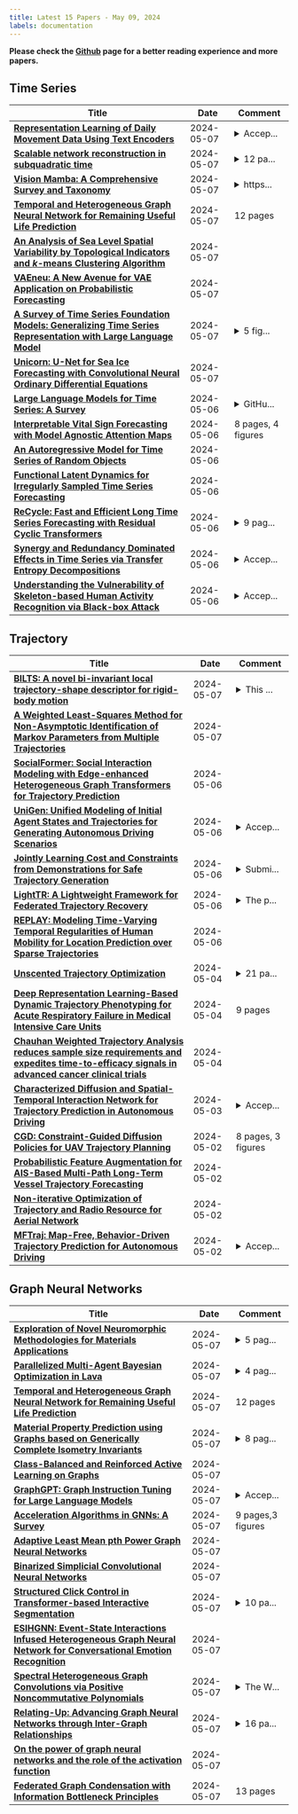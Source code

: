 ```yaml
---
title: Latest 15 Papers - May 09, 2024
labels: documentation
---
```

**Please check the [Github](https://github.com/zezhishao/MTS_Daily_ArXiv) page for a better reading experience and more papers.**

## Time Series
| **Title** | **Date** | **Comment** |
| --- | --- | --- |
| **[Representation Learning of Daily Movement Data Using Text Encoders](http://arxiv.org/abs/2405.04494v1)** | 2024-05-07 | <details><summary>Accep...</summary><p>Accepted at ICLR 2024 Workshop on Learning from Time Series For Health: https://openreview.net/forum?id=mmxNNwxvWG</p></details> |
| **[Scalable network reconstruction in subquadratic time](http://arxiv.org/abs/2401.01404v5)** | 2024-05-07 | <details><summary>12 pa...</summary><p>12 pages, 7 figures. Code and documentation available at https://graph-tool.skewed.de/static/doc/demos/reconstruction_indirect/reconstruction.html</p></details> |
| **[Vision Mamba: A Comprehensive Survey and Taxonomy](http://arxiv.org/abs/2405.04404v1)** | 2024-05-07 | <details><summary>https...</summary><p>https://github.com/lx6c78/Vision-Mamba-A-Comprehensive-Survey-and-Taxonomy</p></details> |
| **[Temporal and Heterogeneous Graph Neural Network for Remaining Useful Life Prediction](http://arxiv.org/abs/2405.04336v1)** | 2024-05-07 | 12 pages |
| **[An Analysis of Sea Level Spatial Variability by Topological Indicators and $k$-means Clustering Algorithm](http://arxiv.org/abs/2405.04269v1)** | 2024-05-07 |  |
| **[VAEneu: A New Avenue for VAE Application on Probabilistic Forecasting](http://arxiv.org/abs/2405.04252v1)** | 2024-05-07 |  |
| **[A Survey of Time Series Foundation Models: Generalizing Time Series Representation with Large Language Model](http://arxiv.org/abs/2405.02358v2)** | 2024-05-07 | <details><summary>5 fig...</summary><p>5 figures, 6 tables, 41 pages</p></details> |
| **[Unicorn: U-Net for Sea Ice Forecasting with Convolutional Neural Ordinary Differential Equations](http://arxiv.org/abs/2405.03929v1)** | 2024-05-07 |  |
| **[Large Language Models for Time Series: A Survey](http://arxiv.org/abs/2402.01801v3)** | 2024-05-06 | <details><summary>GitHu...</summary><p>GitHub repository: https://github.com/xiyuanzh/awesome-llm-time-series</p></details> |
| **[Interpretable Vital Sign Forecasting with Model Agnostic Attention Maps](http://arxiv.org/abs/2405.01714v2)** | 2024-05-06 | 8 pages, 4 figures |
| **[An Autoregressive Model for Time Series of Random Objects](http://arxiv.org/abs/2405.03778v1)** | 2024-05-06 |  |
| **[Functional Latent Dynamics for Irregularly Sampled Time Series Forecasting](http://arxiv.org/abs/2405.03582v1)** | 2024-05-06 |  |
| **[ReCycle: Fast and Efficient Long Time Series Forecasting with Residual Cyclic Transformers](http://arxiv.org/abs/2405.03429v1)** | 2024-05-06 | <details><summary>9 pag...</summary><p>9 pages, 3 figures, to be published at IEEE CAI 2024, Associated code available at https://github.com/Helmholtz-AI-Energy/ReCycle</p></details> |
| **[Synergy and Redundancy Dominated Effects in Time Series via Transfer Entropy Decompositions](http://arxiv.org/abs/2212.05728v3)** | 2024-05-06 | <details><summary>Accep...</summary><p>Accepted to be presented at the NeurIT: Information theory in neuroscience and neuroengineering workshop. In connection with ISIT 2024</p></details> |
| **[Understanding the Vulnerability of Skeleton-based Human Activity Recognition via Black-box Attack](http://arxiv.org/abs/2211.11312v2)** | 2024-05-06 | <details><summary>Accep...</summary><p>Accepted in Pattern Recognition. arXiv admin note: substantial text overlap with arXiv:2103.05266</p></details> |

## Trajectory
| **Title** | **Date** | **Comment** |
| --- | --- | --- |
| **[BILTS: A novel bi-invariant local trajectory-shape descriptor for rigid-body motion](http://arxiv.org/abs/2405.04392v1)** | 2024-05-07 | <details><summary>This ...</summary><p>This work has been submitted as a regular research paper for consideration in the IEEE Transactions on Robotics. Copyright may be transferred without notice, after which this version may no longer be accessible</p></details> |
| **[A Weighted Least-Squares Method for Non-Asymptotic Identification of Markov Parameters from Multiple Trajectories](http://arxiv.org/abs/2405.04258v1)** | 2024-05-07 |  |
| **[SocialFormer: Social Interaction Modeling with Edge-enhanced Heterogeneous Graph Transformers for Trajectory Prediction](http://arxiv.org/abs/2405.03809v1)** | 2024-05-06 |  |
| **[UniGen: Unified Modeling of Initial Agent States and Trajectories for Generating Autonomous Driving Scenarios](http://arxiv.org/abs/2405.03807v1)** | 2024-05-06 | <details><summary>Accep...</summary><p>Accepted at ICRA 2024</p></details> |
| **[Jointly Learning Cost and Constraints from Demonstrations for Safe Trajectory Generation](http://arxiv.org/abs/2405.03491v1)** | 2024-05-06 | <details><summary>Submi...</summary><p>Submitted to 2024 IEEE/RSJ International Conference on Intelligent Robots and Systems (IROS)</p></details> |
| **[LightTR: A Lightweight Framework for Federated Trajectory Recovery](http://arxiv.org/abs/2405.03409v1)** | 2024-05-06 | <details><summary>The p...</summary><p>The paper was accepted by ICDE 2024</p></details> |
| **[REPLAY: Modeling Time-Varying Temporal Regularities of Human Mobility for Location Prediction over Sparse Trajectories](http://arxiv.org/abs/2402.16310v2)** | 2024-05-06 |  |
| **[Unscented Trajectory Optimization](http://arxiv.org/abs/2405.02753v1)** | 2024-05-04 | <details><summary>21 pa...</summary><p>21 pages, 11 figures 2023 AAS/AIAA Astrodynamics Specialist Conference, Big Sky, MT, Aug 13-17, 2023</p></details> |
| **[Deep Representation Learning-Based Dynamic Trajectory Phenotyping for Acute Respiratory Failure in Medical Intensive Care Units](http://arxiv.org/abs/2405.02563v1)** | 2024-05-04 | 9 pages |
| **[Chauhan Weighted Trajectory Analysis reduces sample size requirements and expedites time-to-efficacy signals in advanced cancer clinical trials](http://arxiv.org/abs/2405.02529v1)** | 2024-05-04 |  |
| **[Characterized Diffusion and Spatial-Temporal Interaction Network for Trajectory Prediction in Autonomous Driving](http://arxiv.org/abs/2405.02145v1)** | 2024-05-03 | <details><summary>Accep...</summary><p>Accepted by IJCAI 2024</p></details> |
| **[CGD: Constraint-Guided Diffusion Policies for UAV Trajectory Planning](http://arxiv.org/abs/2405.01758v1)** | 2024-05-02 | 8 pages, 3 figures |
| **[Probabilistic Feature Augmentation for AIS-Based Multi-Path Long-Term Vessel Trajectory Forecasting](http://arxiv.org/abs/2310.18948v5)** | 2024-05-02 |  |
| **[Non-iterative Optimization of Trajectory and Radio Resource for Aerial Network](http://arxiv.org/abs/2405.01314v1)** | 2024-05-02 |  |
| **[MFTraj: Map-Free, Behavior-Driven Trajectory Prediction for Autonomous Driving](http://arxiv.org/abs/2405.01266v1)** | 2024-05-02 | <details><summary>Accep...</summary><p>Accepted by IJCAI 2024</p></details> |

## Graph Neural Networks
| **Title** | **Date** | **Comment** |
| --- | --- | --- |
| **[Exploration of Novel Neuromorphic Methodologies for Materials Applications](http://arxiv.org/abs/2405.04478v1)** | 2024-05-07 | <details><summary>5 pag...</summary><p>5 pages, 2 figures, 1 table</p></details> |
| **[Parallelized Multi-Agent Bayesian Optimization in Lava](http://arxiv.org/abs/2405.04387v1)** | 2024-05-07 | <details><summary>4 pag...</summary><p>4 pages, 2 figures, 2 algorithms, 2 tables</p></details> |
| **[Temporal and Heterogeneous Graph Neural Network for Remaining Useful Life Prediction](http://arxiv.org/abs/2405.04336v1)** | 2024-05-07 | 12 pages |
| **[Material Property Prediction using Graphs based on Generically Complete Isometry Invariants](http://arxiv.org/abs/2212.11246v3)** | 2024-05-07 | <details><summary>8 pag...</summary><p>8 pages, 5 tables, 5 figures (4 single column, 1 double column)</p></details> |
| **[Class-Balanced and Reinforced Active Learning on Graphs](http://arxiv.org/abs/2402.10074v3)** | 2024-05-07 |  |
| **[GraphGPT: Graph Instruction Tuning for Large Language Models](http://arxiv.org/abs/2310.13023v3)** | 2024-05-07 | <details><summary>Accep...</summary><p>Accepted by SIGIR'2024, full paper</p></details> |
| **[Acceleration Algorithms in GNNs: A Survey](http://arxiv.org/abs/2405.04114v1)** | 2024-05-07 | 9 pages,3 figures |
| **[Adaptive Least Mean pth Power Graph Neural Networks](http://arxiv.org/abs/2405.04111v1)** | 2024-05-07 |  |
| **[Binarized Simplicial Convolutional Neural Networks](http://arxiv.org/abs/2405.04098v1)** | 2024-05-07 |  |
| **[Structured Click Control in Transformer-based Interactive Segmentation](http://arxiv.org/abs/2405.04009v1)** | 2024-05-07 | <details><summary>10 pa...</summary><p>10 pages, 6 figures, submitted to NeurIPS 2024</p></details> |
| **[ESIHGNN: Event-State Interactions Infused Heterogeneous Graph Neural Network for Conversational Emotion Recognition](http://arxiv.org/abs/2405.03960v1)** | 2024-05-07 |  |
| **[Spectral Heterogeneous Graph Convolutions via Positive Noncommutative Polynomials](http://arxiv.org/abs/2305.19872v3)** | 2024-05-07 | <details><summary>The W...</summary><p>The Web Conference 2024 (12 pages)</p></details> |
| **[Relating-Up: Advancing Graph Neural Networks through Inter-Graph Relationships](http://arxiv.org/abs/2405.03950v1)** | 2024-05-07 | <details><summary>16 pa...</summary><p>16 pages, 6 figures, 9 tables</p></details> |
| **[On the power of graph neural networks and the role of the activation function](http://arxiv.org/abs/2307.04661v5)** | 2024-05-07 |  |
| **[Federated Graph Condensation with Information Bottleneck Principles](http://arxiv.org/abs/2405.03911v1)** | 2024-05-07 | 13 pages |

